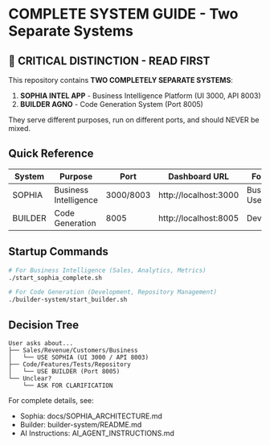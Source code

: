 # COMPLETE SYSTEM GUIDE - Two Separate Systems

## 🚨 CRITICAL DISTINCTION - READ FIRST

This repository contains **TWO COMPLETELY SEPARATE SYSTEMS**:

1. **SOPHIA INTEL APP** - Business Intelligence Platform (UI 3000, API 8003)
2. **BUILDER AGNO** - Code Generation System (Port 8005)

They serve different purposes, run on different ports, and should NEVER be mixed.

## Quick Reference

| System | Purpose | Port | Dashboard URL | For Who |
|--------|---------|------|---------------|---------|
| SOPHIA | Business Intelligence | 3000/8003 | http://localhost:3000 | Business Users |
| BUILDER | Code Generation | 8005 | http://localhost:8005 | Developers |

## Startup Commands

```bash
# For Business Intelligence (Sales, Analytics, Metrics)
./start_sophia_complete.sh

# For Code Generation (Development, Repository Management)
./builder-system/start_builder.sh
```

## Decision Tree

```
User asks about...
├── Sales/Revenue/Customers/Business
│   └── USE SOPHIA (UI 3000 / API 8003)
├── Code/Features/Tests/Repository
│   └── USE BUILDER (Port 8005)
└── Unclear?
    └── ASK FOR CLARIFICATION
```

For complete details, see:
- Sophia: docs/SOPHIA_ARCHITECTURE.md
- Builder: builder-system/README.md
- AI Instructions: AI_AGENT_INSTRUCTIONS.md
